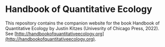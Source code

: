 # Handbook of Quantitative Ecology

This repository contains the companion website for the book Handbook of Quantitative Ecology by Justin Kitzes (Univesrity of Chicago Press, 2022). See [http://handbookofquantitativeecology.org](http://handbookofquantitativeecology.org).

